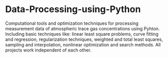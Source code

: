 # Data-Processing-using-Python
Computational tools and optimization techniques for processing measurement data of atmospheric trace gas concentrations using Pyhton.
Including basic techniques like: linear least square problems, curve fitting and regression, regularization techniques, 
weighted and total least squares, sampling and interpolation, nonlinear optimization and search methods.
All projects work independent of each other.
